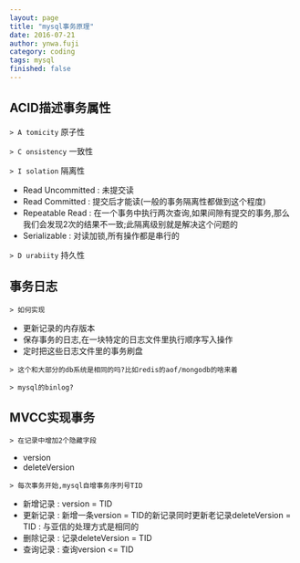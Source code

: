 ```yaml
---
layout: page
title: "mysql事务原理"
date: 2016-07-21
author: ynwa.fuji
category: coding
tags: mysql
finished: false
---
```


## ACID描述事务属性
`> A tomicity`
原子性

`> C onsistency`
一致性

`> I solation`
隔离性

* Read Uncommitted
: 未提交读
* Read Committed
: 提交后才能读(一般的事务隔离性都做到这个程度)
* Repeatable Read
: 在一个事务中执行两次查询,如果间隙有提交的事务,那么我们会发现2次的结果不一致;此隔离级别就是解决这个问题的
* Serializable
: 对读加锁,所有操作都是串行的

`> D urabiity`
持久性

## 事务日志

`> 如何实现`

* 更新记录的内存版本
* 保存事务的日志,在一块特定的日志文件里执行顺序写入操作
* 定时把这些日志文件里的事务刷盘

`> 这个和大部分的db系统是相同的吗?比如redis的aof/mongodb的啥来着`

`> mysql的binlog?`


## MVCC实现事务
`> 在记录中增加2个隐藏字段`

* version
* deleteVersion

`> 每次事务开始,mysql自增事务序列号TID`

* 新增记录
: version = TID
* 更新记录
: 新增一条version = TID的新记录同时更新老记录deleteVersion = TID
: 与亚信的处理方式是相同的
* 删除记录
: 记录deleteVersion = TID
* 查询记录
: 查询version <= TID